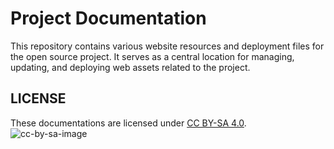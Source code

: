 # Project Documentation

This repository contains various website resources and deployment files for the open source project. It serves as a central location for managing, updating, and deploying web assets related to the project.

## LICENSE

These documentations are licensed under [CC BY-SA 4.0](https://creativecommons.org/licenses/by-sa/4.0/). 
![cc-by-sa-image](https://licensebuttons.net/l/by-sa/4.0/88x31.png)